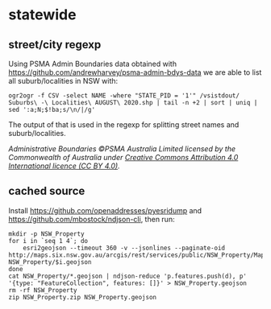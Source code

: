 # statewide
## street/city regexp

Using PSMA Admin Boundaries data obtained with https://github.com/andrewharvey/psma-admin-bdys-data we are able to list all suburb/localities in NSW with:

    ogr2ogr -f CSV -select NAME -where "STATE_PID = '1'" /vsistdout/ Suburbs\ -\ Localities\ AUGUST\ 2020.shp | tail -n +2 | sort | uniq | sed ':a;N;$!ba;s/\n/|/g'

The output of that is used in the regexp for splitting street names and suburb/localities.

_Administrative Boundaries ©PSMA Australia Limited licensed by the Commonwealth of Australia under [Creative Commons Attribution 4.0 International licence (CC BY 4.0)](https://creativecommons.org/licenses/by/4.0/)._

## cached source

Install https://github.com/openaddresses/pyesridump and https://github.com/mbostock/ndjson-cli, then run:

    mkdir -p NSW_Property
    for i in `seq 1 4`; do
        esri2geojson --timeout 360 -v --jsonlines --paginate-oid http://maps.six.nsw.gov.au/arcgis/rest/services/public/NSW_Property/MapServer/$i NSW_Property/$i.geojson
    done
    cat NSW_Property/*.geojson | ndjson-reduce 'p.features.push(d), p' '{type: "FeatureCollection", features: []}' > NSW_Property.geojson
    rm -rf NSW_Property
    zip NSW_Property.zip NSW_Property.geojson
